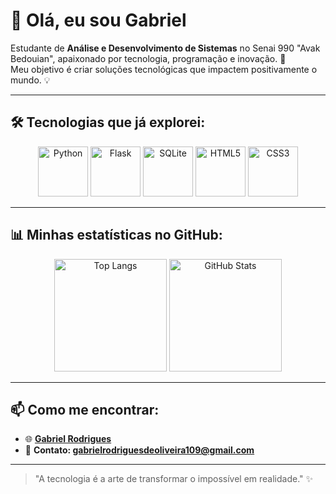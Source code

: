 # 👋 Olá, eu sou Gabriel

Estudante de **Análise e Desenvolvimento de Sistemas** no Senai 990 "Avak Bedouian", apaixonado por tecnologia, programação e inovação. 🚀  
Meu objetivo é criar soluções tecnológicas que impactem positivamente o mundo. 💡  

---

## 🛠️ Tecnologias que já explorei:

<div align="center">
  <img src="https://cdn.jsdelivr.net/gh/devicons/devicon/icons/python/python-original.svg" width="80" height="80" alt="Python" />
  <img src="https://cdn.jsdelivr.net/gh/devicons/devicon/icons/flask/flask-original.svg" width="80" height="80" alt="Flask" />
  <img src="https://cdn.jsdelivr.net/gh/devicons/devicon/icons/sqlite/sqlite-original.svg" width="80" height="80" alt="SQLite" />
  <img src="https://cdn.jsdelivr.net/gh/devicons/devicon/icons/html5/html5-original.svg" width="80" height="80" alt="HTML5" />
  <img src="https://cdn.jsdelivr.net/gh/devicons/devicon/icons/css3/css3-original.svg" width="80" height="80" alt="CSS3" />
</div>

---

## 📊 Minhas estatísticas no GitHub:

<div align="center">
  <img height="180em" src="https://github-readme-stats.vercel.app/api/top-langs/?username=gabeeDev7&layout=compact&langs_count=7&theme=radical" alt="Top Langs" />
  <img height="180em" src="https://github-readme-stats.vercel.app/api?username=gabeeDev7&show_icons=true&theme=radical&include_all_commits=true&count_private=true" alt="GitHub Stats" />
</div>

---

## 📫 Como me encontrar:

- 🌐 **[Gabriel Rodrigues](https://www.linkedin.com/in/gabriel-rodrigues-25b2442b5/)**  
- 📧 **Contato: gabrielrodriguesdeoliveira109@gmail.com**

---

> "A tecnologia é a arte de transformar o impossível em realidade." ✨
